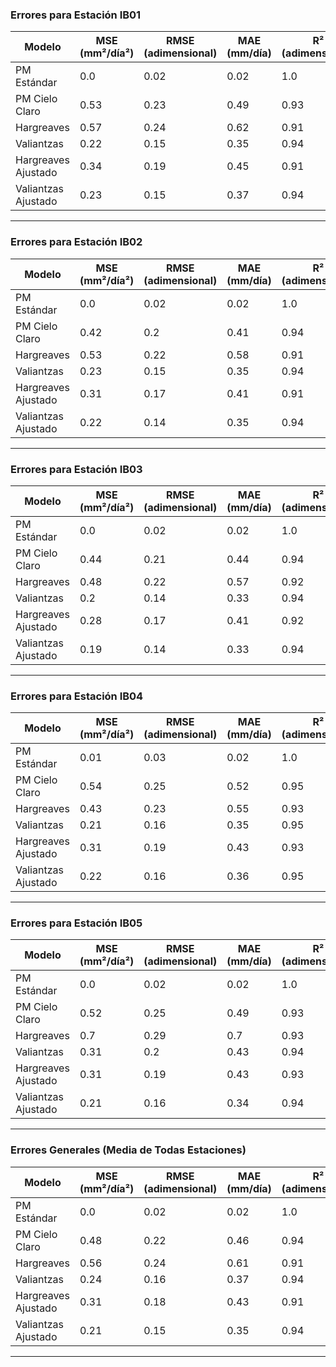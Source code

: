 ### Errores para Estación IB01

| Modelo | MSE (mm²/día²) | RMSE (adimensional) | MAE (mm/día) | R² (adimensional) | AARE (adimensional) |
|--------|----------------|---------------------|--------------|-------------------|---------------------|
| PM Estándar | 0.0 | 0.02 | 0.02 | 1.0 | 0.02 |
| PM Cielo Claro | 0.53 | 0.23 | 0.49 | 0.93 | 0.17 |
| Hargreaves | 0.57 | 0.24 | 0.62 | 0.91 | 0.3 |
| Valiantzas | 0.22 | 0.15 | 0.35 | 0.94 | 0.16 |
| Hargreaves Ajustado | 0.34 | 0.19 | 0.45 | 0.91 | 0.19 |
| Valiantzas Ajustado | 0.23 | 0.15 | 0.37 | 0.94 | 0.14 |


---

### Errores para Estación IB02

| Modelo | MSE (mm²/día²) | RMSE (adimensional) | MAE (mm/día) | R² (adimensional) | AARE (adimensional) |
|--------|----------------|---------------------|--------------|-------------------|---------------------|
| PM Estándar | 0.0 | 0.02 | 0.02 | 1.0 | 0.01 |
| PM Cielo Claro | 0.42 | 0.2 | 0.41 | 0.94 | 0.14 |
| Hargreaves | 0.53 | 0.22 | 0.58 | 0.91 | 0.24 |
| Valiantzas | 0.23 | 0.15 | 0.35 | 0.94 | 0.13 |
| Hargreaves Ajustado | 0.31 | 0.17 | 0.41 | 0.91 | 0.17 |
| Valiantzas Ajustado | 0.22 | 0.14 | 0.35 | 0.94 | 0.13 |


---

### Errores para Estación IB03

| Modelo | MSE (mm²/día²) | RMSE (adimensional) | MAE (mm/día) | R² (adimensional) | AARE (adimensional) |
|--------|----------------|---------------------|--------------|-------------------|---------------------|
| PM Estándar | 0.0 | 0.02 | 0.02 | 1.0 | 0.01 |
| PM Cielo Claro | 0.44 | 0.21 | 0.44 | 0.94 | 0.15 |
| Hargreaves | 0.48 | 0.22 | 0.57 | 0.92 | 0.26 |
| Valiantzas | 0.2 | 0.14 | 0.33 | 0.94 | 0.14 |
| Hargreaves Ajustado | 0.28 | 0.17 | 0.41 | 0.92 | 0.18 |
| Valiantzas Ajustado | 0.19 | 0.14 | 0.33 | 0.94 | 0.13 |


---

### Errores para Estación IB04

| Modelo | MSE (mm²/día²) | RMSE (adimensional) | MAE (mm/día) | R² (adimensional) | AARE (adimensional) |
|--------|----------------|---------------------|--------------|-------------------|---------------------|
| PM Estándar | 0.01 | 0.03 | 0.02 | 1.0 | 0.02 |
| PM Cielo Claro | 0.54 | 0.25 | 0.52 | 0.95 | 0.19 |
| Hargreaves | 0.43 | 0.23 | 0.55 | 0.93 | 0.3 |
| Valiantzas | 0.21 | 0.16 | 0.35 | 0.95 | 0.19 |
| Hargreaves Ajustado | 0.31 | 0.19 | 0.43 | 0.93 | 0.19 |
| Valiantzas Ajustado | 0.22 | 0.16 | 0.36 | 0.95 | 0.15 |


---

### Errores para Estación IB05

| Modelo | MSE (mm²/día²) | RMSE (adimensional) | MAE (mm/día) | R² (adimensional) | AARE (adimensional) |
|--------|----------------|---------------------|--------------|-------------------|---------------------|
| PM Estándar | 0.0 | 0.02 | 0.02 | 1.0 | 0.02 |
| PM Cielo Claro | 0.52 | 0.25 | 0.49 | 0.93 | 0.18 |
| Hargreaves | 0.7 | 0.29 | 0.7 | 0.93 | 0.37 |
| Valiantzas | 0.31 | 0.2 | 0.43 | 0.94 | 0.22 |
| Hargreaves Ajustado | 0.31 | 0.19 | 0.43 | 0.93 | 0.19 |
| Valiantzas Ajustado | 0.21 | 0.16 | 0.34 | 0.94 | 0.14 |


---

### Errores Generales (Media de Todas Estaciones)

| Modelo | MSE (mm²/día²) | RMSE (adimensional) | MAE (mm/día) | R² (adimensional) | AARE (adimensional) |
|--------|----------------|---------------------|--------------|-------------------|---------------------|
| PM Estándar | 0.0 | 0.02 | 0.02 | 1.0 | 0.02 |
| PM Cielo Claro | 0.48 | 0.22 | 0.46 | 0.94 | 0.16 |
| Hargreaves | 0.56 | 0.24 | 0.61 | 0.91 | 0.29 |
| Valiantzas | 0.24 | 0.16 | 0.37 | 0.94 | 0.16 |
| Hargreaves Ajustado | 0.31 | 0.18 | 0.43 | 0.91 | 0.18 |
| Valiantzas Ajustado | 0.21 | 0.15 | 0.35 | 0.94 | 0.14 |


---

